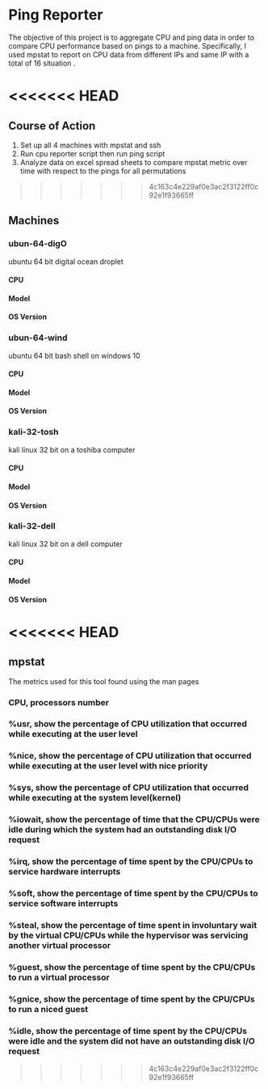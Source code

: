 # Ping Reporter
The objective of this project is to aggregate CPU and ping data in order to compare CPU performance based on pings to a machine.
Specifically, I used mpstat to report on CPU data from different IPs and same IP with a total of 16 situation .

<<<<<<< HEAD
=======
## Course of Action
1. Set up all 4 machines with mpstat and ssh
2. Run cpu reporter script then run ping script 
3. Analyze data on excel spread sheets to compare mpstat metric over time with respect to the pings for all permutations

>>>>>>> 4c163c4e229af0e3ac2f3122ff0c92e1f93665ff
## Machines
### ubun-64-digO
ubuntu 64 bit digital ocean droplet
#### CPU
#### Model
#### OS Version

### ubun-64-wind
ubuntu 64 bit bash shell on windows 10
#### CPU
#### Model
#### OS Version

### kali-32-tosh
kali linux 32 bit on a toshiba computer
#### CPU
#### Model
#### OS Version

### kali-32-dell
kali linux 32 bit on a dell computer
#### CPU
#### Model
#### OS Version
<<<<<<< HEAD
=======

## mpstat
The metrics used for this tool found using the man pages
### CPU, processors number
### %usr, show the percentage of CPU utilization that occurred while executing at the user level
### %nice, show the percentage of CPU utilization that occurred while executing at the user level with nice priority
### %sys, show the percentage of CPU utilization that occurred while executing at the system level(kernel)
### %iowait, show the percentage of time that the CPU/CPUs were idle during which the system had an outstanding disk I/O request
### %irq, show the percentage of time spent by the CPU/CPUs to service hardware interrupts
### %soft, show the percentage of time spent by the CPU/CPUs to service software interrupts
### %steal, show the percentage of time spent in involuntary wait by the virtual CPU/CPUs while the hypervisor was servicing another virtual processor
### %guest, show the percentage of time spent by the CPU/CPUs to run a virtual processor
### %gnice, show the percentage of time spent by the CPU/CPUs to run a niced guest
### %idle, show the percentage of time spent by the CPU/CPUs were idle and the system did not have an outstanding disk I/O request
>>>>>>> 4c163c4e229af0e3ac2f3122ff0c92e1f93665ff
